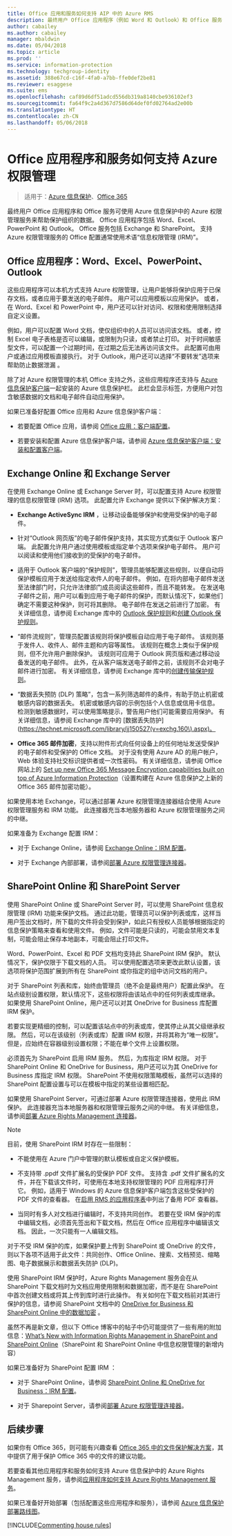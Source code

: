 ```yaml
---
title: Office 应用和服务如何支持 AIP 中的 Azure RMS
description: 最终用户 Office 应用程序（例如 Word 和 Outlook）和 Office 服务（例如 Exchange 和 SharePoint）如何使用 AIP 中的 Azure 权限管理服务来帮助保护组织的数据。
author: cabailey
ms.author: cabailey
manager: mbaldwin
ms.date: 05/04/2018
ms.topic: article
ms.prod: ''
ms.service: information-protection
ms.technology: techgroup-identity
ms.assetid: 388e67cd-c16f-4fa0-a7bb-ffe0def2be81
ms.reviewer: esaggese
ms.suite: ems
ms.openlocfilehash: caf89d6df51adcd556db319a8140cbe936102ef3
ms.sourcegitcommit: fa64f9c2a4d367d7586d64def0fd02764ad2e00b
ms.translationtype: HT
ms.contentlocale: zh-CN
ms.lasthandoff: 05/06/2018
---
```

# <a name="how-office-applications-and-services-support-azure-rights-management"></a>Office 应用程序和服务如何支持 Azure 权限管理 

>适用于：[Azure 信息保护](https://azure.microsoft.com/pricing/details/information-protection)、[Office 365](http://download.microsoft.com/download/E/C/F/ECF42E71-4EC0-48FF-AA00-577AC14D5B5C/Azure_Information_Protection_licensing_datasheet_EN-US.pdf)

最终用户 Office 应用程序和 Office 服务可使用 Azure 信息保护中的 Azure 权限管理服务来帮助保护组织的数据。 Office 应用程序包括 Word、Excel、PowerPoint 和 Outlook。 Office 服务包括 Exchange 和 SharePoint。 支持 Azure 权限管理服务的 Office 配置通常使用术语“信息权限管理 (IRM)”。

## <a name="office-applications-word-excel-powerpoint-outlook"></a>Office 应用程序：Word、Excel、PowerPoint、Outlook
这些应用程序可以本机方式支持 Azure 权限管理，让用户能够将保护应用于已保存文档，或者应用于要发送的电子邮件。 用户可以应用模板以应用保护。 或者，在 Word、Excel 和 PowerPoint 中，用户还可以针对访问、权限和使用限制选择自定义设置。 

例如，用户可以配置 Word 文档，使仅组织中的人员可以访问该文档。 或者，控制 Excel 电子表格是否可以编辑，或限制为只读，或者禁止打印。 对于时间敏感型文件，可以配置一个过期时间，在过期之后无法再访问该文件。 此配置可由用户或通过应用模板直接执行。 对于 Outlook，用户还可以选择“不要转发”选项来帮助防止数据泄漏  。

除了对 Azure 权限管理的本机 Office 支持之外，这些应用程序还支持与 [Azure 信息保护客户端](../rms-client/aip-client.md)一起安装的 Azure 信息保护栏。 此栏会显示标签，方便用户对包含敏感数据的文档和电子邮件自动应用保护。

如果已准备好配置 Office 应用和 Azure 信息保护客户端：

- 若要配置 Office 应用，请参阅 [Office 应用：客户端配置](../deploy-use/configure-office-apps.md)。

- 若要安装和配置 Azure 信息保护客户端，请参阅 [Azure 信息保护客户端：安装和配置客户端](../deploy-use/configure-client.md)。

## <a name="exchange-online-and-exchange-server"></a>Exchange Online 和 Exchange Server
在使用 Exchange Online 或 Exchange Server 时，可以配置支持 Azure 权限管理的信息权限管理 (IRM) 选项。 此配置允许 Exchange 提供以下保护解决方案：

-   **Exchange ActiveSync IRM** ，让移动设备能够保护和使用受保护的电子邮件。

-   针对“Outlook 网页版”的电子邮件保护支持，其实现方式类似于 Outlook 客户端。 此配置允许用户通过使用模板或指定单个选项来保护电子邮件。 用户可以阅读和使用他们接收到的受保护的电子邮件。

-   适用于 Outlook 客户端的“保护规则”，管理员能够配置这些规则，以便自动将保护模板应用于发送给指定收件人的电子邮件。 例如，在将内部电子邮件发送至法律部门时，只允许法律部门成员阅读这些邮件，而且不能转发。 在发送电子邮件之前，用户可以看到应用于电子邮件的保护，而默认情况下，如果他们确定不需要这种保护，则可将其删除。 电子邮件在发送之前进行了加密。 有关详细信息，请参阅 Exchange 库中的 [Outlook 保护规则](https://technet.microsoft.com/library/dd638178%28v=exchg.150%29.aspx)和[创建 Outlook 保护规则](https://technet.microsoft.com/library/dd638196%28v=exchg.150%29.aspx)。

-   “邮件流规则”，管理员配置该规则将保护模板自动应用于电子邮件。 该规则基于发件人、收件人、邮件主题和内容等属性。 该规则在概念上类似于保护规则，但不允许用户删除保护。 该规则可应用于 Outlook 网页版和通过移动设备发送的电子邮件。 此外，在从客户端发送电子邮件之前，该规则不会对电子邮件进行加密。 有关详细信息，请参阅 Exchange 库中的[创建传输保护规则](https://technet.microsoft.com/library/dd302432.aspx)。

-   “数据丢失预防 (DLP) 策略”，包含一系列筛选邮件的条件，有助于防止机密或敏感内容的数据丢失。 机密或敏感内容的示例包括个人信息或信用卡信息。 检测到敏感数据时，可以使用策略提示，警告用户他们可能需要应用保护。 有关详细信息，请参阅 Exchange 库中的 [数据丢失防护](https://technet.microsoft.com/library/jj150527(v=exchg.160\).aspx)。

-   **Office 365 邮件加密**，支持以附件形式向任何设备上的任何地址发送受保护的电子邮件和受保护的 Office 文档。 对于没有使用 Azure AD 的用户帐户，Web 体验支持社交标识提供者或一次性密码。 有关详细信息，请参阅 Office 网站上的 [Set up new Office 365 Message Encryption capabilities built on top of Azure Information Protection](https://support.office.com/article/7ff0c040-b25c-4378-9904-b1b50210d00e)（设置构建在 Azure 信息保护之上新的 Office 365 邮件加密功能）。

如果使用本地 Exchange，可以通过部署 Azure 权限管理连接器结合使用 Azure 权限管理服务和 IRM 功能。 此连接器充当本地服务器和 Azure 权限管理服务之间的中继。

如果准备为 Exchange 配置 IRM：

- 对于 Exchange Online，请参阅 [Exchange Online：IRM 配置](../deploy-use/configure-office365.md#exchange-online-irm-configuration)。

- 对于 Exchange 內部部署，请参阅[部署 Azure 权限管理连接器](../deploy-use/deploy-rms-connector.md)。


## <a name="sharepoint-online-and-sharepoint-server"></a>SharePoint Online 和 SharePoint Server

使用 SharePoint Online 或 SharePoint Server 时，可以使用 SharePoint 信息权限管理 (IRM) 功能来保护文档。 通过此功能，管理员可以保护列表或库，这样当用户签出文档时，所下载的文件将会受到保护，如此只有授权人员能够根据指定的信息保护策略来查看和使用文件。 例如，文件可能是只读的，可能会禁用文本复制，可能会阻止保存本地副本，可能会阻止打印文件。

Word、PowerPoint、Excel 和 PDF 文档均支持此 SharePoint IRM 保护。 默认情况下，保护仅限于下载文档的人员。 可以使用配置选项来更改此默认设置，该选项将保护范围扩展到所有在 SharePoint 或你指定的组中访问文档的用户。

对于 SharePoint 列表和库，始终由管理员（绝不会是最终用户）配置此保护。 在站点级别设置权限，默认情况下，这些权限将由该站点中的任何列表或库继承。 如果使用 SharePoint Online，用户还可以对其 OneDrive for Business 库配置 IRM 保护。

若要实现更精细的控制，可以配置该站点中的列表或库，使其停止从其父级继承权限。 然后，可以在该级别（列表或库）配置 IRM 权限，并将其称为“唯一权限”。 但是，应始终在容器级别设置权限；不能在单个文件上设置权限。 

必须首先为 SharePoint 启用 IRM 服务。 然后，为库指定 IRM 权限。 对于 SharePoint Online 和 OneDrive for Business，用户还可以为其 OneDrive for Business 库指定 IRM 权限。 SharePoint 不使用权限策略模板，虽然可以选择的 SharePoint 配置设置与可以在模板中指定的某些设置相匹配。

如果使用 SharePoint Server，可通过部署 Azure 权限管理连接器，使用此 IRM 保护。 此连接器充当本地服务器和权限管理云服务之间的中继。 有关详细信息，请参阅[部署 Azure Rights Management 连接器](../deploy-use/deploy-rms-connector.md)。

> [!NOTE]
> 目前，使用 SharePoint IRM 时存在一些限制：
> 
> - 不能使用在 Azure 门户中管理的默认模板或自定义保护模板。 
> 
> - 不支持带 .ppdf 文件扩展名的受保护 PDF 文件。 支持含 .pdf 文件扩展名的文件，并在下载该文件时，可使用在本地支持权限管理的 PDF 应用程序打开它。 例如，适用于 Windows 的 Azure 信息保护客户端包含这些受保护的 PDF 文件的查看器。 在[启用 RMS 的应用程序表](../get-started/requirements-applications.md#rms-enlightened-applications)中列出了备用 PDF 查看器。
> 
> - 当同时有多人对文档进行编辑时，不支持共同创作。 若要在受 IRM 保护的库中编辑文档，必须首先签出和下载文档，然后在 Office 应用程序中编辑该文档。 因此，一次只能有一人编辑文档。

对于不受 IRM 保护的库，如果保护要上传到 SharePoint 或 OneDrive 的文件，则以下各项不适用于此文件：共同创作、Office Online、搜索、文档预览、缩略图、电子数据展示和数据丢失防护 (DLP)。

使用 SharePoint IRM 保护时，Azure Rights Management 服务会在从 SharePoint 下载文档时为文档应用使用限制和数据加密，而不是在 SharePoint 中首次创建文档或将其上传到库时进行此操作。 有关如何在下载文档前对其进行保护的信息，请参阅 SharePoint 文档中的 [OneDrive for Business 和 SharePoint Online 中的数据加密](https://technet.microsoft.com/library/dn905447.aspx) 。

虽然不再是新文章，但以下 Office 博客中的帖子中仍可能提供了一些有用的附加信息：[What’s New with Information Rights Management in SharePoint and SharePoint Online](https://blogs.office.com/2012/11/09/whats-new-with-information-rights-management-in-sharepoint-and-sharepoint-online/)（SharePoint 和 SharePoint Online 中信息权限管理的新增内容）

如果已准备好为 SharePoint 配置 IRM ：

- 对于 SharePoint Online，请参阅 [SharePoint Online 和 OneDrive for Business：IRM 配置](../deploy-use/configure-office365.md#sharepoint-online-and-onedrive-for-business-irm-configuration)。

- 对于 Sharepoint Server，请参阅[部署 Azure 权限管理连接器](../deploy-use/deploy-rms-connector.md)。


## <a name="next-steps"></a>后续步骤

如果你有 Office 365，则可能有兴趣查看 [Office 365 中的文件保护解决方案](/office365/enterprise/microsoft-cloud-it-architecture-resources#BKMK_O365fileprotect)，其中提供了用于保护 Office 365 中的文件的建议功能。

若要查看其他应用程序和服务如何支持 Azure 信息保护中的 Azure Rights Management 服务，请参阅[应用程序如何支持 Azure Rights Management 服务](applications-support.md)。

如果已准备好开始部署（包括配置这些应用程序和服务），请参阅 [Azure 信息保护部署路线图](../plan-design/deployment-roadmap.md)。

[!INCLUDE[Commenting house rules](../includes/houserules.md)]